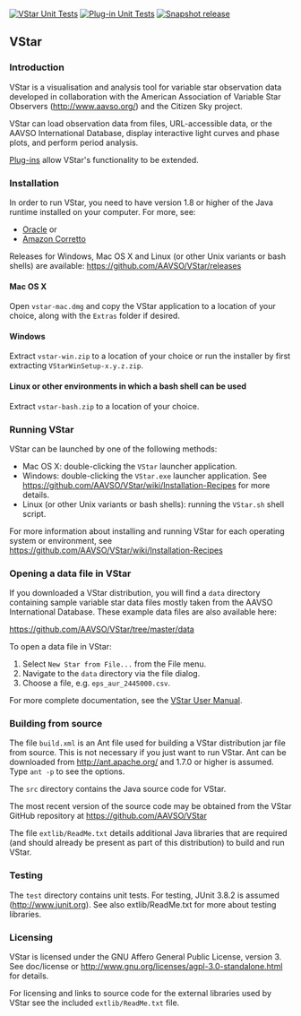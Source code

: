 [![VStar Unit Tests](https://github.com/AAVSO/VStar/actions/workflows/vstar-UT.yml/badge.svg)](https://github.com/AAVSO/VStar/actions/workflows/vstar-UT.yml)
[![Plug-in Unit Tests](https://github.com/AAVSO/VStar/actions/workflows/plugin-UT.yml/badge.svg)](https://github.com/AAVSO/VStar/actions/workflows/plugin-UT.yml)
[![Snapshot release](https://github.com/AAVSO/VStar/actions/workflows/daily-release.yml/badge.svg)](https://github.com/AAVSO/VStar/actions/workflows/daily-release.yml)
## VStar

### Introduction
VStar is a visualisation and analysis tool for variable star observation data
developed in collaboration with the American Association of Variable Star 
Observers (http://www.aavso.org/) and the Citizen Sky project.

VStar can load observation data from files, URL-accessible data, or the AAVSO International 
Database, display interactive light curves and phase plots, and perform period 
analysis.

[Plug-ins](https://www.aavso.org/vstar-plugin-library) allow VStar's functionality to be extended.

### Installation
In order to run VStar, you need to have version 1.8 or higher of the Java 
runtime installed on your computer. For more, see:

* [Oracle](https://www.oracle.com/java/technologies/javase-jre8-downloads.html) or 
* [Amazon Corretto](https://docs.aws.amazon.com/corretto/latest/corretto-8-ug/downloads-list.html)

Releases for Windows, Mac OS X and Linux (or other Unix variants or bash shells)
are available: https://github.com/AAVSO/VStar/releases

#### Mac OS X
Open `vstar-mac.dmg` and copy the VStar application to a location of your choice, along with the `Extras` folder if desired.  

#### Windows
Extract `vstar-win.zip` to a location of your choice or run the installer by first extracting `VStarWinSetup-x.y.z.zip`.

#### Linux or other environments in which a bash shell can be used
Extract `vstar-bash.zip` to a location of your choice.

### Running VStar
VStar can be launched by one of the following methods:
* Mac OS X: double-clicking the `VStar` launcher application.
* Windows: double-clicking the `VStar.exe` launcher application. See https://github.com/AAVSO/VStar/wiki/Installation-Recipes for more details.
* Linux (or other Unix variants or bash shells): running the `VStar.sh` shell script.

For more information about installing and running VStar for each operating system or environment, see https://github.com/AAVSO/VStar/wiki/Installation-Recipes

### Opening a data file in VStar
If you downloaded a VStar distribution, you will find a `data` directory containing sample
variable star data files mostly taken from the AAVSO International Database. These example
data files are also available here:

   https://github.com/AAVSO/VStar/tree/master/data

To open a data file in VStar:

1. Select `New Star from File...` from the File menu.
2. Navigate to the `data` directory via the file dialog.
3. Choose a file, e.g. `eps_aur_2445000.csv`.

For more complete documentation, see the [VStar User Manual](https://github.com/AAVSO/VStar/blob/master/doc/user_manual/VStarUserManual.pdf).

### Building from source
The file `build.xml` is an Ant file used for building a VStar distribution jar 
file from source. This is not necessary if you just want to run VStar. Ant
can be downloaded from http://ant.apache.org/ and 1.7.0 or higher is assumed.
Type `ant -p` to see the options.

The `src` directory contains the Java source code for VStar.

The most recent version of the source code may be obtained from the VStar 
GitHub repository at https://github.com/AAVSO/VStar

The file `extlib/ReadMe.txt` details additional Java libraries that are
required (and should already be present as part of this distribution) to
build and run VStar.

### Testing
The `test` directory contains unit tests. For testing, JUnit 3.8.2 is 
assumed (http://www.junit.org). See also extlib/ReadMe.txt for more about testing libraries.

### Licensing
VStar is licensed under the GNU Affero General Public License, version 3.
See doc/license or http://www.gnu.org/licenses/agpl-3.0-standalone.html for
details.

For licensing and links to source code for the external libraries used by 
VStar see the included `extlib/ReadMe.txt` file.
